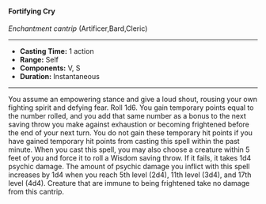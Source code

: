 #### Fortifying Cry
*Enchantment cantrip* (Artificer,Bard,Cleric)
___
- **Casting Time:** 1 action
- **Range:** Self
- **Components:** V, S
- **Duration:** Instantaneous
---
You assume an empowering stance and give a loud
shout, rousing your own fighting spirit and defying
fear. Roll 1d6. You gain temporary points equal to
the number rolled, and you add that same number
as a bonus to the next saving throw you make
against exhaustion or becoming frightened before
the end of your next turn. You do not gain these
temporary hit points if you have gained temporary
hit points from casting this spell within the past
minute.
When you cast this spell, you may also choose a
creature within 5 feet of you and force it to roll a
Wisdom saving throw. If it fails, it takes 1d4 psychic
damage. The amount of psychic damage you inflict
with this spell increases by 1d4 when you reach 5th
level (2d4), 11th level (3d4), and 17th level (4d4).
Creature that are immune to being frightened take
no damage from this cantrip.
